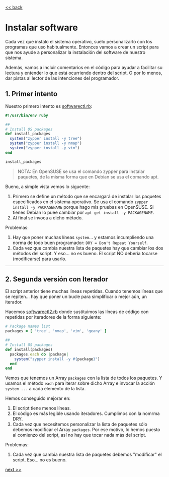 [<< back](README.md)

# Instalar software

Cada vez que instalo el sistema operativo, suelo personalizarlo con los programas que uso habitualmente. Entonces vamos a crear un script para que nos ayude a personalizar la instalación del software de nuestro sistema.

Además, vamos a incluir comentarios en el código para ayudar a facilitar su lectura y entender lo que está ocurriendo dentro del script. O por lo menos, dar pistas al lector de las intenciones del programador.

## 1. Primer intento

Nuestro primero intento es [softwarectl.rb](example/softwarectl.rb):

```ruby
#!/usr/bin/env ruby

##
# Install OS packages
def install_packages
  system("zypper install -y tree")
  system("zypper install -y nmap")
  system("zypper install -y vim")
end

install_packages
```

> NOTA: En OpenSUSE se usa el comando zypper para instalar paquetes, de la misma forma que en Debian se usa el comando apt.

Bueno, a simple vista vemos lo siguente:
1. Primero se define un método que se encargará de instalar los paquetes especificados en el sistema operativo. Se usa el comando `zypper install -y PACKAGENAME` porque hago mis pruebas en OpenSUSE. Si tienes Debian lo puee cambiar por `apt-get install -y PACKAGENAME`.
2. Al final se invoca a dicho método.

Problemas:
1. Hay que poner muchas líneas `system`... y estamos incumpliendo una norma de todo buen programador: `DRY = Don't Repeat Yourself`.
2. Cada vez que cambia nuestra lista de paquetes hay que cambiar los dos métodos del script. Y eso... no es bueno. El script NO debería tocarse (modificarse) para usarlo.

---
## 2. Segunda versión con Iterador

El script anterior tiene muchas líneas repetidas. Cuando tenemos líneas que se repiten... hay que poner un bucle para simplificar o mejor aún, un iterador.

Hacemos [softwarectl2.rb](example/softwarectl2.rb) donde sustituimos las líneas de código con repetidas por iteradores de la forma siguiente:

```ruby
# Package names list
packages = [ 'tree', 'nmap', 'vim', 'geany' ]

##
# Install OS packages
def install(packages)
  packages.each do |package|
    system("zypper install -y #{package}")
  end
end
```

Vemos que tenemos un Array `packages` con la lista de todos los paquetes. Y usamos el método `each` para iterar sobre dicho Array e invocar la acción `system ...` a cada elemento de la lista.

Hemos conseguido mejorar en:
1. El script tiene menos líneas.
2. El código es más legible usando iteradores. Cumplimos con la nomrma DRY.
3. Cada vez que necesitemos personalizar la lista de paquetes sólo debemos modificar el Array `packages`. Por ese motivo, lo hemos puesto al comienzo del script, así no hay que tocar nada más del script.

Problemas:
1. Cada vez que cambia nuestra lista de paquetes debemos "modificar" el script. Eso... no es bueno.

[next >>](instalar-software2.md)
